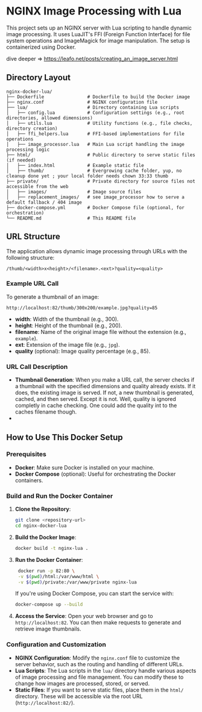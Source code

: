# NGINX Image Processing with Lua

This project sets up an NGINX server with Lua scripting to handle dynamic image processing.
It uses LuaJIT's FFI (Foreign Function Interface) for file system operations and ImageMagick for image manipulation.
The setup is containerized using Docker.

dive deeper => https://leafo.net/posts/creating_an_image_server.html

## Directory Layout

```
nginx-docker-lua/
├── Dockerfile                # Dockerfile to build the Docker image
├── nginx.conf                # NGINX configuration file
├── lua/                      # Directory containing Lua scripts
│   ├── config.lua            # Configuration settings (e.g., root directories, allowed dimensions)
│   ├── utils.lua             # Utility functions (e.g., file checks, directory creation)
│   ├── ffi_helpers.lua       # FFI-based implementations for file operations
│   ├── image_processor.lua   # Main Lua script handling the image processing logic
├── html/                     # Public directory to serve static files (if needed)
│   ├── index.html            # Example static file
│   ├── thumb/                # Evergrowing cache folder, yup, no cleanup done yet ; your local folder needs chown 33:33 thumb
├── private/                  # Private directory for source files not accessible from the web
│   ├── images/               # Image source files
│   ├── replacement_images/   # see image_processor how to serve a default fallback / 404 image
├── docker-compose.yml        # Docker Compose file (optional, for orchestration)
└── README.md                 # This README file
```

## URL Structure

The application allows dynamic image processing through URLs with the following structure:

```
/thumb/<width>x<height>/<filename>.<ext>?quality=<quality>
```

### Example URL Call

To generate a thumbnail of an image:

```
http://localhost:82/thumb/300x200/example.jpg?quality=85
```

- **width**: Width of the thumbnail (e.g., 300).
- **height**: Height of the thumbnail (e.g., 200).
- **filename**: Name of the original image file without the extension (e.g., `example`).
- **ext**: Extension of the image file (e.g., `jpg`).
- **quality** (optional): Image quality percentage (e.g., 85).

### URL Call Description

- **Thumbnail Generation**: When you make a URL call, the server checks if a thumbnail with the specified dimensions and quality already exists. If it does, the existing image is served. If not, a new thumbnail is generated, cached, and then served.
Except it is not. Well, quality is ignored completly in cache checking. One could add the quality int to the caches filename though.
- 
## How to Use This Docker Setup

### Prerequisites

- **Docker**: Make sure Docker is installed on your machine.
- **Docker Compose** (optional): Useful for orchestrating the Docker containers.

### Build and Run the Docker Container

1. **Clone the Repository**:
   ```bash
   git clone <repository-url>
   cd nginx-docker-lua
   ```

2. **Build the Docker Image**:
   ```bash
   docker build -t nginx-lua .
   ```

3. **Run the Docker Container**:
   ```bash
    docker run -p 82:80 \
    -v $(pwd)/html:/var/www/html \
    -v $(pwd)/private:/var/www/private nginx-lua

   ```

   If you're using Docker Compose, you can start the service with:
   ```bash
   docker-compose up --build
   ```

4. **Access the Service**:
   Open your web browser and go to `http://localhost:82`. You can then make requests to generate and retrieve image thumbnails.

### Configuration and Customization

- **NGINX Configuration**: Modify the `nginx.conf` file to customize the server behavior, such as the routing and handling of different URLs.
- **Lua Scripts**: The Lua scripts in the `lua/` directory handle various aspects of image processing and file management. You can modify these to change how images are processed, stored, or served.
- **Static Files**: If you want to serve static files, place them in the `html/` directory. These will be accessible via the root URL (`http://localhost:82/`).

